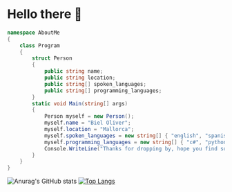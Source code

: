 # Hello there 👋
```c#
namespace AboutMe
{
    class Program
    {
        struct Person
        {
            public string name;
            public string location;
            public string[] spoken_languages;
            public string[] programming_languages;
        }
        static void Main(string[] args)
        {
            Person myself = new Person();
            myself.name = "Biel Oliver";
            myself.location = "Mallorca";
            myself.spoken_languages = new string[] { "english", "spanish", "catalan" };
            myself.programming_languages = new string[] { "c#", "python", "javascript" };
            Console.WriteLine("Thanks for dropping by, hope you find some of my work interesting.");
        }
    }
}
```

![Anurag's GitHub stats](https://github-readme-stats.vercel.app/api?username=notbtc2&hide=contribs,prs&count_private=true&show_icons=true&theme=dark)
[![Top Langs](https://github-readme-stats.vercel.app/api/top-langs/?username=notbtc2&layout=compact&theme=dark)](https://github.com/anuraghazra/github-readme-stats)
